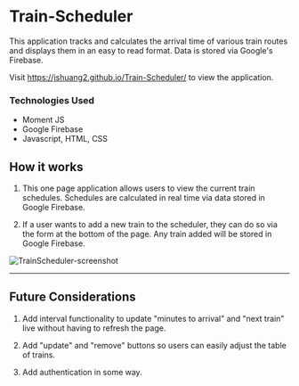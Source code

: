# Train-Scheduler
This application tracks and calculates the arrival time of various train routes and displays them in an easy to read format. Data is stored via Google's Firebase.

Visit https://jshuang2.github.io/Train-Scheduler/ to view the application.

### Technologies Used
- Moment JS
- Google Firebase
- Javascript, HTML, CSS

## How it works
 
1. This one page application allows users to view the current train schedules. Schedules are calculated in real time via data stored in Google Firebase.

2. If a user wants to add a new train to the scheduler, they can do so via the form at the bottom of the page. Any train added will be stored in Google Firebase.

![TrainScheduler-screenshot](https://user-images.githubusercontent.com/52802240/77707321-06e00e00-6f82-11ea-8058-6c53dd4c9aca.PNG)

---

## Future Considerations

1. Add interval functionality to update "minutes to  arrival" and "next train" live without having to refresh the page.

2. Add "update" and "remove" buttons so users can easily adjust the table of trains.

3. Add authentication in some way.
